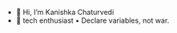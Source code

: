 - 👋 Hi, I’m Kanishka Chaturvedi 
- 👀 tech enthusiast 
• Declare variables, not war.
<!---
kanishka710/kanishka710 is a ✨ special ✨ repository because its `README.md` (this file) appears on your GitHub profile.
You can click the Preview link to take a look at your changes.
--->
